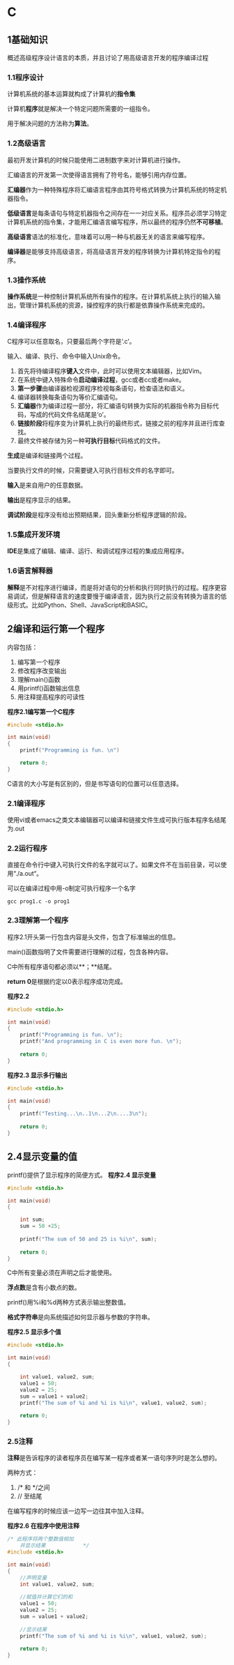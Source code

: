 # C


## 1基础知识
概述高级程序设计语言的本质，并且讨论了用高级语言开发的程序编译过程
### 1.1程序设计
计算机系统的基本运算就构成了计算机的**指令集**

计算机**程序**就是解决一个特定问题所需要的一组指令。

用于解决问题的方法称为**算法**。

### 1.2高级语言
最初开发计算机的时候只能使用二进制数字来对计算机进行操作。

汇编语言的开发第一次使得语言拥有了符号名，能够引用内存位置。

**汇编器**作为一种特殊程序将汇编语言程序由其符号格式转换为计算机系统的特定机器指令。

**低级语言**是每条语句与特定机器指令之间存在一一对应关系。程序员必须学习特定计算机系统的指令集，才能用汇编语言编写程序，所以最终的程序仍然**不可移植**。

**高级语言**语法的标准化，意味着可以用一种与机器无关的语言来编写程序。

**编译器**是能够支持高级语言，将高级语言开发的程序转换为计算机特定指令的程序。

### 1.3操作系统
**操作系统**是一种控制计算机系统所有操作的程序。在计算机系统上执行的输入输出，管理计算机系统的资源，操控程序的执行都是依靠操作系统来完成的。

### 1.4编译程序
C程序可以任意取名，只要最后两个字符是‘.c’。

输入、编译、执行、命令中输入Unix命令。

1. 首先将待编译程序**键入**文件中，此时可以使用文本编辑器，比如Vim。
2. 在系统中键入特殊命令**启动编译过程**，gcc或者cc或者make。
3. **第一步骤**由编译器检视源程序检视每条语句，检查语法和语义。
4. 编译器转换每条语句为等价汇编语句。
5. **汇编器**作为编译过程一部分，将汇编语句转换为实际的机器指令称为目标代码，写成的代码文件名结尾是‘o’。
6. **链接阶段**将程序变为计算机上执行的最终形式，链接之前的程序并且进行库查找。
7. 最终文件被存储为另一种**可执行目标**代码格式的文件。


**生成**是编译和链接两个过程。

当要执行文件的时候，只需要键入可执行目标文件的名字即可。

**输入**是来自用户的任意数据。

**输出**是程序显示的结果。

**调试阶段**是程序没有给出预期结果，回头重新分析程序逻辑的阶段。

### 1.5集成开发环境
**IDE**是集成了编辑、编译、运行、和调试程序过程的集成应用程序。

### 1.6语言解释器
**解释**是不对程序进行编译，而是将对语句的分析和执行同时执行的过程。程序更容易调试，但是解释语言的速度要慢于编译语言，因为执行之前没有转换为语言的低级形式。比如Python、Shell、JavaScript和BASIC。


## 2编译和运行第一个程序
内容包括：

1. 编写第一个程序
2. 修改程序改变输出
3. 理解main()函数
4. 用printf()函数输出信息
5. 用注释提高程序的可读性

**程序2.1编写第一个C程序**

```c
#include <stdio.h>

int main(void)
{
    printf("Programming is fun. \n")   

    return 0;
}

```
C语言的大小写是有区别的，但是书写语句的位置可以任意选择。

### 2.1编译程序
使用vi或者emacs之类文本编辑器可以编译和链接文件生成可执行版本程序名结尾为.out

### 2.2运行程序
直接在命令行中键入可执行文件的名字就可以了。如果文件不在当前目录，可以使用“./a.out“。

可以在编译过程中用-o制定可执行程序一个名字

```shell
gcc prog1.c -o prog1
```
### 2.3理解第一个程序
程序2.1开头第一行包含内容是头文件，包含了标准输出的信息。

main()函数指明了文件需要进行理解的过程，包含各种内容。

C中所有程序语句都必须以**；**结尾。

**return 0**是根据约定以0表示程序成功完成。

**程序2.2**

```c
#include <stdio.h>

int main(void)
{
    printf("Programming is fun. \n");
    printf("And programming in C is even more fun. \n");
    
    return 0;
}

```


**程序2.3 显示多行输出**

```c
#include <stdio.h>

int main(void)
{
    printf("Testing...\n..1\n...2\n....3\n");
    
    return 0;
}


```

## 2.4显示变量的值
printf()提供了显示程序的简便方式。
**程序2.4 显示变量**

```c
#include <stdio.h>

int main(void)
{

    int sum;
    sum = 50 +25;
    
    printf("The sum of 50 and 25 is %i\n", sum);
    
    return 0;
}


```

C中所有变量必须在声明之后才能使用。

**浮点数**是含有小数点的数。

printf()用%i和%d两种方式表示输出整数值。

**格式字符串**是向系统描述如何显示器与参数的字符串。

**程序2.5 显示多个值**

```c
#include <stdio.h>

int main(void)
{

    int value1, value2, sum;
    value1 = 50;
    value2 = 25;
    sum = value1 + value2;    
    printf("The sum of %i and %i is %i\n", value1, value2, sum);
    
    return 0;
}


```


### 2.5注释
**注释**是告诉程序的读者程序员在编写某一程序或者某一语句序列时是怎么想的。

两种方式：
1. /* 和 */之间
2. // 至结尾

在编写程序的时候应该一边写一边往其中加入注释。


**程序2.6 在程序中使用注释**

```c
/* 此程序将两个整数值相加
    并显示结果            */
#include <stdio.h>

int main(void)
{
    //声明变量
    int value1, value2, sum;
    
    //赋值并计算它们的和
    value1 = 50;
    value2 = 25;
    sum = value1 + value2;
    
    //显示结果    
    printf("The sum of %i and %i is %i\n", value1, value2, sum);
    
    return 0;
}

```


